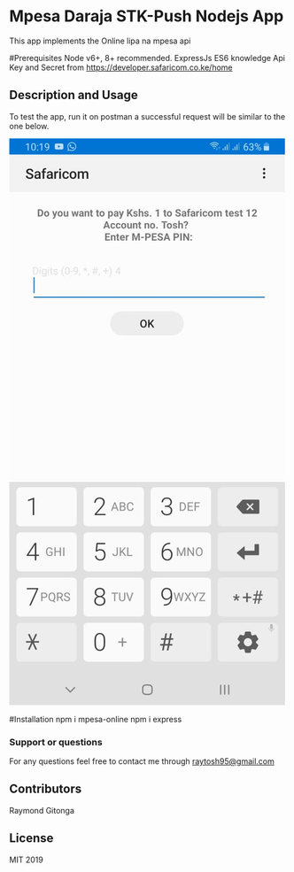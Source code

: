 # Mpesa Daraja STK-Push Nodejs App
This app implements the Online lipa na mpesa api

#Prerequisites
Node v6+, 8+ recommended.
ExpressJs
ES6 knowledge
Api Key and Secret from https://developer.safaricom.co.ke/home

## Description and Usage
To test the app, run it on postman a successful request will be similar to the one below.

![](screenshots/mpesa.jpeg)


#Installation
npm i mpesa-online 
npm i express

### Support or questions
For any questions feel free to contact me through raytosh95@gmail.com

## Contributors
Raymond Gitonga

## License
MIT 2019

